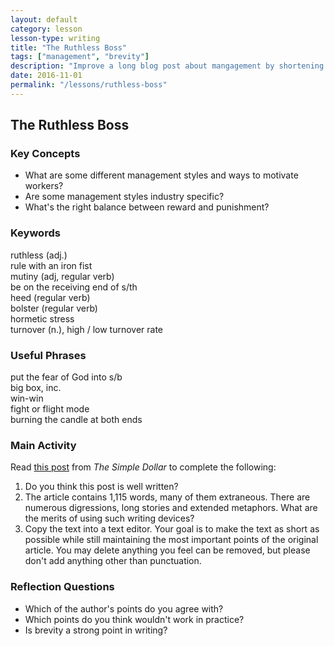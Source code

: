 ```yaml
---
layout: default
category: lesson
lesson-type: writing
title: "The Ruthless Boss"
tags: ["management", "brevity"]
description: "Improve a long blog post about mangagement by shortening it." 
date: 2016-11-01
permalink: "/lessons/ruthless-boss"
---
```

## The Ruthless Boss

### Key Concepts  

- What are some different management styles and ways to motivate workers? 
- Are some management styles industry specific? 
- What's the right balance between reward and punishment?

### Keywords 
ruthless (adj.)    
rule with an iron fist   
mutiny (adj, regular verb)     
be on the receiving end of s/th    
heed (regular verb)  
bolster (regular verb)   
hormetic stress  
turnover (n.), high / low turnover rate  

### Useful Phrases 
put the fear of God into s/b  
big box, inc.   
win-win  
fight or flight mode  
burning the candle at both ends  

### Main Activity  
Read <a href="http://www.thesimpledollar.com/the-myth-of-the-ruthless-business-mogul-or-why-it-pays-to-be-nice-in-the-workplace" target="_blank">this post</a> from *The Simple Dollar* to complete the following:  

1. Do you think this post is well written?   
2. The article contains 1,115 words, many of them extraneous. There are numerous digressions, long stories and extended metaphors. What are the merits of using such writing devices?   
3. Copy the text into a text editor. Your goal is to make the text as short as possible while still maintaining the most important points of the original article. You may delete anything you feel can be removed, but please don't add anything other than punctuation.   

### Reflection Questions 

- Which of the author's points do you agree with? 
- Which points do you think wouldn't work in practice?  
- Is brevity a strong point in writing? 
